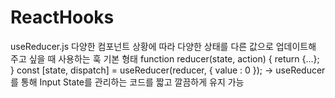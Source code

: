 # ReactHooks

useReducer.js
다양한 컴포넌트 상황에 따라 다양한 상태를 다른 값으로 업데이트해 주고 싶을 때 사용하는 훅
기본 형태
function reducer(state, action) {
  return {...};
}
const [state, dispatch] = useReducer(reducer, { value : 0 });
-> useReducer를 통해 Input State를 관리하는 코드를 짧고 깔끔하게 유지 가능
